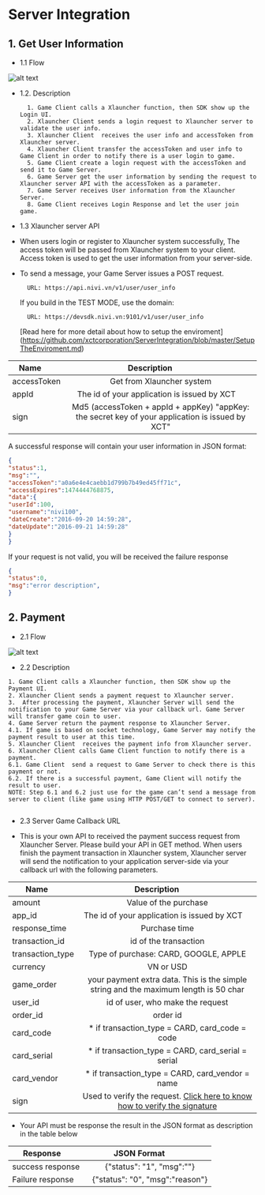 # Server Integration

## 1. Get User Information

* 1.1 Flow
	
![alt text](https://github.com/xctcorporation/ServerIntegration/blob/master/get_user_info.png)
	
	
* 1.2. Description 

		1. Game Client calls a Xlauncher function, then SDK show up the Login UI.
		2. Xlauncher Client sends a login request to Xlauncher server to validate the user info.
		3. Xlauncher Client  receives the user info and accessToken from Xlauncher server.
		4. Xlauncher Client transfer the accessToken and user info to Game Client in order to notify there is a user login to game.
		5. Game Client create a login request with the accessToken and send it to Game Server.
		6. Game Server get the user information by sending the request to Xlauncher server API with the accessToken as a parameter.
		7. Game Server receives User information from the Xlauncher Server.
		8. Game Client receives Login Response and let the user join game.

* 1.3 Xlauncher server API
- When users login or register to Xlauncher system successfully, The access token will be passed from Xlauncher system to your client. Access token is used to get the user information from your server-side.  
- To send a message, your Game Server issues a POST request.

		URL: https://api.nivi.vn/v1/user/user_info
	If you build in the TEST MODE, use the domain:
	
		URL: https://devsdk.nivi.vn:9101/v1/user/user_info
	[Read here for more detail about how to setup the enviroment] (https://github.com/xctcorporation/ServerIntegration/blob/master/SetupTheEnviroment.md)
	
| Name        | Description           |
| ------------- |:-------------:|
| accessToken      | Get from Xlauncher system |
| appId      | The id of your application is issued by XCT      |
| sign | Md5 (accessToken + appId + appKey) "appKey: the secret key of your application is issued by XCT"|

A successful response will contain your user information in JSON format:
```json
{
"status":1,
"msg":"",
"accessToken":"a0a6e4e4caebb1d799b7b49ed45ff71c",
"accessExpires":1474444768875,
"data":{
"userId":100,
"username":"nivi100",
"dateCreate":"2016-09-20 14:59:28",
"dateUpdate":"2016-09-21 14:59:28"
}
}
```

If your request is not valid, you will be received the failure response
```json
{
"status":0,
"msg":"error description",
} 
```

## 2. Payment
* 2.1 Flow
	
![alt text](https://github.com/xctcorporation/ServerIntegration/blob/master/payment_flow.png)

* 2.2 Description
```
1. Game Client calls a Xlauncher function, then SDK show up the Payment UI.
2. Xlauncher Client sends a payment request to Xlauncher server.
3.  After processing the payment, Xlauncher Server will send the notification to your Game Server via your callback url. Game Server will transfer game coin to user. 
4. Game Server return the payment response to Xlauncher Server.
4.1. If game is based on socket technology, Game Server may notify the payment result to user at this time. 
5. Xlauncher Client  receives the payment info from Xlauncher server.
6. Xlauncher Client calls Game Client function to notify there is a payment. 
6.1. Game Client  send a request to Game Server to check there is this payment or not.
6.2. If there is a successful payment, Game Client will notify the result to user.
NOTE: Step 6.1 and 6.2 just use for the game can’t send a message from server to client (like game using HTTP POST/GET to connect to server).  
```
* 2.3 Server Game Callback URL
- This is your own API to received the payment success request from Xlauncher Server. Please build your API in GET method. When users finish the payment transaction in Xlauncher system, Xlauncher server will send the notification to your application server-side via your callback url with the following parameters.

| Name        | Description           |
| ------------- |:-------------:|
| amount      | Value of the purchase |
| app_id      | The id of your application is issued by XCT      |
| response_time | Purchase time|
| transaction_id | id of the transaction|
| transaction_type | Type of purchase: CARD, GOOGLE, APPLE|
| currency | VN or USD |
| game_order | your payment extra data. This is the simple string and the maximum length is 50 char|
| user_id | id of user, who make the request|
| order_id | order id|
| card_code | * if transaction_type = CARD, card_code = code|
| card_serial | * if transaction_type = CARD, card_serial = serial|
| card_vendor | * if transaction_type = CARD, card_vendor = name|
| sign | Used to verify the request. [Click here to know how to verify the signature](https://github.com/xctcorporation/ServerIntegration/blob/master/HowToCreateSignature.md) |
 

- Your API must be response the result in the JSON format as description in the table below

| Response        |JSON Format            |
| ------------- |:-------------:|
| success response      | {"status": "1", "msg":""} |
| Failure response      | {"status": "0", "msg":"reason"} |

